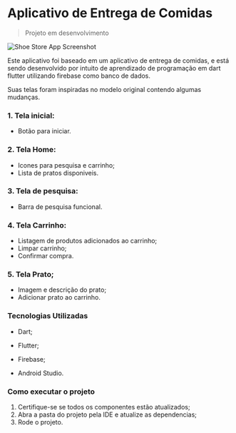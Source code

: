 # Aplicativo de Entrega de Comidas
> Projeto em desenvolvimento

![Shoe Store App Screenshot](https://cdn.discordapp.com/attachments/1144320039579816068/1166825090143485982/Screenshot_1.png?ex=654be58c&is=6539708c&hm=5232a67372678473b590263c6a8d98f84272741d807248b5a443092a37254166&)
 
Este aplicativo foi baseado em um aplicativo de entrega de comidas, e está sendo desenvolvido por intuito de aprendizado de programação em dart flutter utilizando firebase como banco de dados.

Suas telas foram inspiradas no modelo original contendo algumas mudanças.


### 1. Tela inicial:
 - Botão para iniciar.

### 2. Tela Home:
 - Icones para pesquisa e carrinho;
 - Lista de pratos disponiveis.

### 3. Tela de pesquisa:
- Barra de pesquisa funcional.

### 4. Tela Carrinho:
- Listagem de produtos adicionados ao carrinho;
- Limpar carrinho;
- Confirmar compra.

### 5. Tela Prato;
- Imagem e descrição do prato;
- Adicionar prato ao carrinho.

### Tecnologias Utilizadas
* Dart;
- Flutter;
* Firebase;
- Android Studio.

### Como executar o projeto
1. Certifique-se se todos os componentes estão atualizados;
2. Abra a pasta do projeto pela IDE e atualize as dependencias;
3. Rode o projeto.
